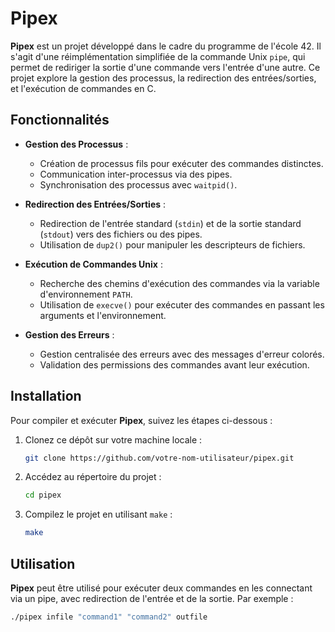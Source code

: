 # Pipex

**Pipex** est un projet développé dans le cadre du programme de l'école 42. Il s'agit d'une réimplémentation simplifiée de la commande Unix `pipe`, qui permet de rediriger la sortie d'une commande vers l'entrée d'une autre. Ce projet explore la gestion des processus, la redirection des entrées/sorties, et l'exécution de commandes en C.

## Fonctionnalités

- **Gestion des Processus** :
  - Création de processus fils pour exécuter des commandes distinctes.
  - Communication inter-processus via des pipes.
  - Synchronisation des processus avec `waitpid()`.

- **Redirection des Entrées/Sorties** :
  - Redirection de l'entrée standard (`stdin`) et de la sortie standard (`stdout`) vers des fichiers ou des pipes.
  - Utilisation de `dup2()` pour manipuler les descripteurs de fichiers.

- **Exécution de Commandes Unix** :
  - Recherche des chemins d'exécution des commandes via la variable d'environnement `PATH`.
  - Utilisation de `execve()` pour exécuter des commandes en passant les arguments et l'environnement.

- **Gestion des Erreurs** :
  - Gestion centralisée des erreurs avec des messages d'erreur colorés.
  - Validation des permissions des commandes avant leur exécution.

## Installation

Pour compiler et exécuter **Pipex**, suivez les étapes ci-dessous :

1. Clonez ce dépôt sur votre machine locale :
    ```bash
    git clone https://github.com/votre-nom-utilisateur/pipex.git
    ```

2. Accédez au répertoire du projet :
    ```bash
    cd pipex
    ```

3. Compilez le projet en utilisant `make` :
    ```bash
    make
    ```

## Utilisation

**Pipex** peut être utilisé pour exécuter deux commandes en les connectant via un pipe, avec redirection de l'entrée et de la sortie. Par exemple :

```bash
./pipex infile "command1" "command2" outfile
